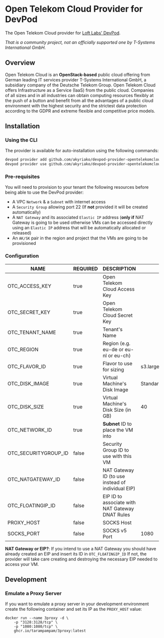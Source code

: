 # Open Telekom Cloud Provider for DevPod

The Open Telekom Cloud provider for [Loft Labs' DevPod](https://github.com/loft-sh/devpod).

_That is a community project, not an officially supported one by T-Systems International GmbH._

## Overview

Open Telekom Cloud is an **OpenStack-based** public cloud offering from German leading IT services provider 
T-Systems International GmbH, a subsidiary company of the Deutsche Telekom Group. Open Telekom Cloud offers 
Infrastructure as a Service (IaaS) from the public cloud. Companies of all sizes and in all industries can 
obtain computing resources flexibly at the push of a button and benefit from all the advantages of a 
public cloud environment with the highest security and the strictest data protection according to the 
GDPR and extreme flexible and competitive price models.

## Installation

### Using the CLI

The provider is available for auto-installation using the following commands:

```sh
devpod provider add github.com/akyriako/devpod-provider-opentelekomcloud
devpod provider use github.com/akyriako/devpod-provider-opentelekomcloud
```

### Pre-requisites

You will need to provision to your tenant the following resources before being able to use the DevPod provider:

- A VPC `Network` & a `Subnet` with internet access
- A `Security Group` allowing port 22 (If **not** provided it will be created automatically)
- A `NAT Gateway` and its associated `Elastic IP` address (**only if** NAT Gateway is going to be used otherwise VMs can be accessed
  directly using an `Elastic IP` address that will be automatically allocated or released)
- An `AK/SK` pair in the region and project that the VMs are going to be provisioned

### Configuration

| NAME                 | REQUIRED | DESCRIPTION                                       | DEFAULT                      |
|----------------------|----------|---------------------------------------------------|------------------------------|
| OTC_ACCESS_KEY       | true     | Open Telekom Cloud Access Key                     |                              |
| OTC_SECRET_KEY       | true     | Open Telekom Cloud Secret Key                     |                              |
| OTC_TENANT_NAME      | true     | Tenant's Name                                     |                              |
| OTC_REGION           | true     | Region (e.g. eu-de or eu-nl or eu-ch)             |                              |
| OTC_FLAVOR_ID        | true     | Flavor to use for sizing                          | s3.large.2                   |
| OTC_DISK_IMAGE       | true     | Virtual Machine's Disk Image                      | Standard_Ubuntu_22.04_latest |
| OTC_DISK_SIZE        | true     | Virtual Machine's Disk Size (in GB)               | 40                           |
| OTC_NETWORK_ID       | true     | **Subnet** ID to place the VM into                |                              |
| OTC_SECURITYGROUP_ID | false    | Security Group ID to use with this VM             |                              |
| OTC_NATGATEWAY_ID    | false    | NAT Gateway ID (to use instead of individual EIP) |                              |
| OTC_FLOATINGIP_ID    | false    | EIP ID to associate with NAT Gateway DNAT Rules   |                              |
| PROXY_HOST           | false    | SOCKS Host                                        |                              |
| SOCKS_PORT           | false    | SOCKS v5 Port                                     | 1080                         |

**NAT Gateway or EIP?**: If you intend to use a NAT Gateway you should have already created an EIP and insert its ID in `OTC_FLOATINGIP_ID`
          If not, the provider will take care creating and destroying the necessary EIP needed to access your VM.

## Development

### Emulate a Proxy Server

If you want to emulate a proxy server in your development environment create the following container
and set its IP as the `PROXY_HOST` value:

```shell
docker run --name 3proxy -d \
    -p "3128:3128/tcp" \
    -p "1080:1080/tcp" \
    ghcr.io/tarampampam/3proxy:latest
```
